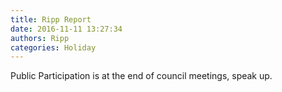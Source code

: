 ```yaml
---
title: Ripp Report
date: 2016-11-11 13:27:34
authors: Ripp
categories: Holiday
---
```


 Public Participation is at the end of council meetings, speak up.